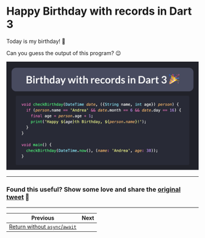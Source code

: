 # Happy Birthday with records in Dart 3

Today is my birthday! 🎉

Can you guess the output of this program? 😉

![](107.png)

---

### Found this useful? Show some love and share the [original tweet](https://twitter.com/biz84/status/1669670842282721280) 🙏

---

| Previous | Next |
| -------- | ---- |
| [Return without `async`/`await`](../0106-return-no-await/index.md) | |
